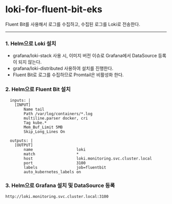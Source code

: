 # loki-for-fluent-bit-eks
Fluent Bit를 사용해서 로그를 수집하고, 수집된 로그를 Loki로 전송한다.

---

### 1. Helm으로 Loki 설치
- grafana/loki-stack 사용 시, 이미지 버전 이슈로 Grafana에서 DataSource 등록이 되지 않는다. 
- grafana/loki-distributed 사용하여 설치를 진행한다.
- Fluent Bit로 로그를 수집하므로 Promtail은 비활성화 한다.

### 2. Helm으로 Fluent Bit 설치
      inputs: |
        [INPUT]
            Name tail
            Path /var/log/containers/*.log
            multiline.parser docker, cri
            Tag kube.*
            Mem_Buf_Limit 5MB
            Skip_Long_Lines On
         
      outputs: |
        [OUTPUT]
            name                   loki
            match                  *
            host                   loki.monitoring.svc.cluster.local
            port                   3100
            labels                 job=fluentbit
            auto_kubernetes_labels on

### 3. Helm으로 Grafana 설치 및 DataSource 등록
    http://loki.monitoring.svc.cluster.local:3100 
